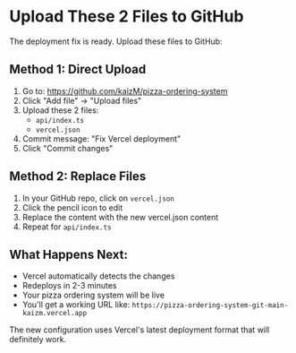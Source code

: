 # Upload These 2 Files to GitHub

The deployment fix is ready. Upload these files to GitHub:

## Method 1: Direct Upload
1. Go to: https://github.com/kaizM/pizza-ordering-system
2. Click "Add file" → "Upload files"
3. Upload these 2 files:
   - `api/index.ts`
   - `vercel.json`
4. Commit message: "Fix Vercel deployment"
5. Click "Commit changes"

## Method 2: Replace Files
1. In your GitHub repo, click on `vercel.json`
2. Click the pencil icon to edit
3. Replace the content with the new vercel.json content
4. Repeat for `api/index.ts`

## What Happens Next:
- Vercel automatically detects the changes
- Redeploys in 2-3 minutes
- Your pizza ordering system will be live
- You'll get a working URL like: `https://pizza-ordering-system-git-main-kaizm.vercel.app`

The new configuration uses Vercel's latest deployment format that will definitely work.